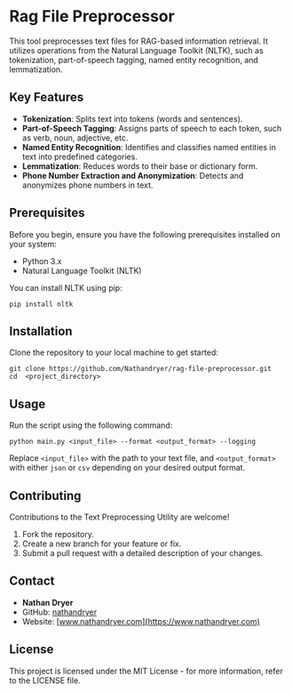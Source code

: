 # Rag File Preprocessor

This tool preprocesses text files for RAG-based information retrieval. It utilizes operations from the Natural Language Toolkit (NLTK), such as tokenization, part-of-speech tagging, named entity recognition, and lemmatization. 

## Key Features

- **Tokenization**: Splits text into tokens (words and sentences).
- **Part-of-Speech Tagging**: Assigns parts of speech to each token, such as verb, noun, adjective, etc.
- **Named Entity Recognition**: Identifies and classifies named entities in text into predefined categories.
- **Lemmatization**: Reduces words to their base or dictionary form.
- **Phone Number Extraction and Anonymization**: Detects and anonymizes phone numbers in text.

## Prerequisites

Before you begin, ensure you have the following prerequisites installed on your system:

- Python 3.x
- Natural Language Toolkit (NLTK)

You can install NLTK using pip: 

```pip install nltk```

## Installation

Clone the repository to your local machine to get started:

```
git clone https://github.com/Nathandryer/rag-file-preprocessor.git
cd  <project_directory>
```

## Usage

Run the script using the following command:

```
python main.py <input_file> --format <output_format> --logging
```

Replace `<input_file>` with the path to your text file, and `<output_format>` with either `json` or `csv` depending on your desired output format.

## Contributing

Contributions to the Text Preprocessing Utility are welcome!

1. Fork the repository.
2. Create a new branch for your feature or fix.
3. Submit a pull request with a detailed description of your changes.

## Contact  

- **Nathan Dryer**
- GitHub: [nathandryer](https://github.com/nathandryer)
- Website: [www.nathandryer.com](https://www.nathandryer.com)  

## License

This project is licensed under the MIT License - for more information, refer to the LICENSE file.
